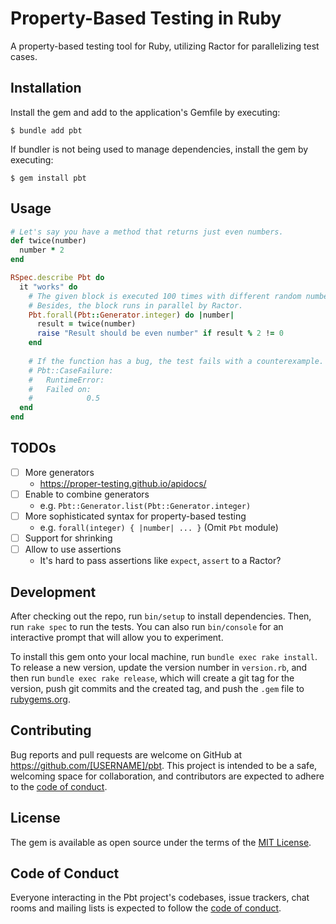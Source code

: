 # Property-Based Testing in Ruby

A property-based testing tool for Ruby, utilizing Ractor for parallelizing test cases.

## Installation

Install the gem and add to the application's Gemfile by executing:

```shell
$ bundle add pbt
```

If bundler is not being used to manage dependencies, install the gem by executing:

```shell
$ gem install pbt
```

## Usage

```ruby
# Let's say you have a method that returns just even numbers.
def twice(number)
  number * 2
end

RSpec.describe Pbt do
  it "works" do
    # The given block is executed 100 times with different random numbers.
    # Besides, the block runs in parallel by Ractor.
    Pbt.forall(Pbt::Generator.integer) do |number|
      result = twice(number)
      raise "Result should be even number" if result % 2 != 0
    end
    
    # If the function has a bug, the test fails with a counterexample.
    # Pbt::CaseFailure:
    #   RuntimeError:
    #   Failed on:
    #            0.5
  end
end
```

## TODOs

- [ ] More generators
  - https://proper-testing.github.io/apidocs/
- [ ] Enable to combine generators
  - e.g. `Pbt::Generator.list(Pbt::Generator.integer)`
- [ ] More sophisticated syntax for property-based testing
  - e.g. `forall(integer) { |number| ... }` (Omit `Pbt` module)
- [ ] Support for shrinking
- [ ] Allow to use assertions
  - It's hard to pass assertions like `expect`, `assert` to a Ractor?

## Development

After checking out the repo, run `bin/setup` to install dependencies. Then, run `rake spec` to run the tests. You can also run `bin/console` for an interactive prompt that will allow you to experiment.

To install this gem onto your local machine, run `bundle exec rake install`. To release a new version, update the version number in `version.rb`, and then run `bundle exec rake release`, which will create a git tag for the version, push git commits and the created tag, and push the `.gem` file to [rubygems.org](https://rubygems.org).

## Contributing

Bug reports and pull requests are welcome on GitHub at https://github.com/[USERNAME]/pbt. This project is intended to be a safe, welcoming space for collaboration, and contributors are expected to adhere to the [code of conduct](https://github.com/[USERNAME]/pbt/blob/master/CODE_OF_CONDUCT.md).

## License

The gem is available as open source under the terms of the [MIT License](https://opensource.org/licenses/MIT).

## Code of Conduct

Everyone interacting in the Pbt project's codebases, issue trackers, chat rooms and mailing lists is expected to follow the [code of conduct](https://github.com/[USERNAME]/pbt/blob/master/CODE_OF_CONDUCT.md).
